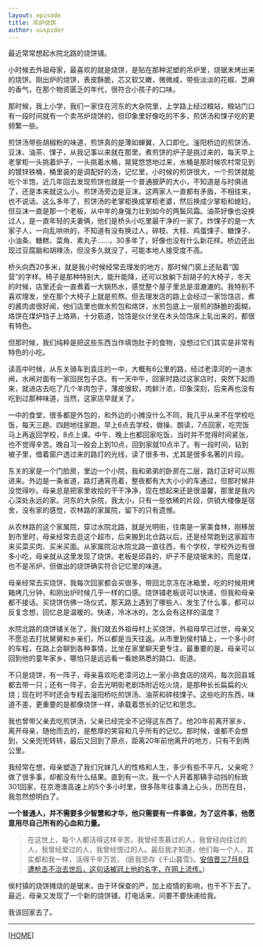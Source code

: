 ```yaml
---
layout: episode
title: 吊炉烧饼
author: uuspider
---
```

最近常常想起水院北路的烧饼铺。

小时候去外祖母家，最喜欢的就是烧饼，是贴在那种泥塑的吊炉里，烧锯末烤出来的烧饼。刚出炉的烧饼，表皮酥脆，芯又软又嫩，微微咸，带些淡淡的花椒、芝麻的香气，在那个物资匮乏的年代，很符合小孩子的口味。

那时候，我上小学，我们一家住在河东的大杂院里，上学路上经过粮站，粮站门口有一段时间就有一个卖吊炉烧饼的，但印象里好像吃的不多，煎饼汤和馃子吃的更频繁一些。

煎饼汤带些胡椒粉的味道，煎饼真的是薄如蝉翼，入口即化。滏阳桥边的煎饼汤、豆沫、油茶、馃子，从我记事以来就在那里。煮煎饼的炉子是挑过来的，每天早上老掌柜一头挑着炉子，一头挑着水桶，晃晃悠悠地过来，水桶是那时候农村常见到的镀锌铁桶，桶里装的是调配好的汤，记忆里，小时候的煎饼很大，一个煎饼就能吃个半饱，近几年回去发现煎饼也就是一个普通披萨的大小，不知道是与时俱进了，还是本来就这么小。煎饼汤旁边是豆沫，这两家人一直都有矛盾，不相往来，也不说话。这么多年了，煎饼汤的老掌柜换成掌柜老婆，然后换成少掌柜和媳妇，但豆沫一直是那一个老板，从中年的身强力壮到如今的两鬓风霜。油茶好像也没换过人，是一直年轻的夫妻俩，他们是桥头小吃里最干净的一家了。炸馃子的是一大家子人，一向乱哄哄的，不知道有没有换过人，碎枝、大枝、鸡蛋馃子、糖馃子、小油条、糖糕、菜角、素丸子……，30多年了，好像也没有什么新花样。桥边还出现过豆腐脑和胡辣汤，但没多久就没了，可能本地人接受度不高。

桥头向西20多米，就是我小时候经常去理发的地方，那时候门窗上还贴着“国营”的字样。椅子是那种特别大，能升能降，还可以放躺下刮胡子的大椅子，冬天的时候，店里还会一直煮着一大锅热水，感觉整个屋子里总是湿漉漉的。我特别不喜欢理发，坐在那个大椅子上就是煎熬。但去理发店的路上会经过一家饸饹店，煮的酱肉卤很好闻，他们店里也做水煎包和烙饼，水煎包底上一层煎的酥脆的面糊，烙饼在煤炉铛子上烙熟，十分筋道，饸饹是伙计坐在木头饸饹床上轧出来的，都很有特色。

但那时候，我们纯粹是把这些东西当作填饱肚子的食物，没想过它们其实是非常有特色的小吃。

读高中时候，从东关骑车到袁庄的一中，大概有6公里的路，经过老漳河的一道水闸，水闸对面有一家回民包子店。有一天中午，回家时路过这家店时，突然下起雨来，就进店去吃了几个羊肉包子，薄皮很软，肉鲜汁浓，印象深刻，后来再也没有吃到过那种味道，当然，这家店早就关了。

一中的食堂，很多都是外包的，和外边的小摊没什么不同，我几乎从来不在学校吃饭，每天三趟、四趟地往家跑，早上6点去学校，做操、朗读，7点回家，吃完饭马上再返回学校，8点上课。中午、晚上也都回家吃饭，当时并不觉得时间紧张，也不觉得辛苦。晚自习一般会上到10点，回到家就10点半了。有一段时间，钻到被子里，借着窗户透过来的路灯的光线，读了很多书，尤其是很多名著的片段。

东关的家是一个门脸房，里边一个小院，我和弟弟的卧房在二层，路灯正好可以照进来。外边是一条省道，路灯通宵亮着，整夜都有大大小小的车通过，但那时候并没觉得吵。母亲总是把家里收拾的干干净净，现在想起来还是很温馨，那里是我内心深处永远的家。河东的大杂院，我太小，只有一些依稀的片段，供销大楼像是宿舍，没有家的感觉，农林路的家属院，留下的只有遗憾。

从农林路的这个家属院，穿过水院北路，就是光明街，往南是一家美食林，刚移居到市里时，母亲经常去逛这个超市，后来搬到北仓路以后，还是经常跑到这家超市来买菜买肉、买米买面。从家属院沿水院北路一直往西，有个学校，学校外边有很多小吃，母亲就从这里发现了烧饼。老板是邱县的，炉子不是烧锯末的，而是煤，也不是吊炉，但做出的烧饼确实符合记忆里的味道。

母亲经常去买烧饼，我每次回家都会买很多，带回北京冻在冰箱里，吃的时候用烤箱烤几分钟，和刚出炉时候几乎一样的口感。烧饼铺老板说可以快递，但我和母亲都不接话。买烧饼仿佛一场仪式，那天路上遇到了哪些人、发生了什么事，都可以反复念想，回忆总是温暖的。快递，冷冰冰的，怎么会有这样的温度？

水院北路的烧饼铺关张了，我们就去外祖母村上买烧饼。外祖母早已过世，母亲又不愿总去打扰舅舅和乡亲们，所以都是当天往返。从市里到侯村镇上，一个多小时的车程，在路上会聊到各种事情，比坐在家里聊天更专注，最重要的是，母亲可以回到他的童年家乡，哪怕只是远远看一看她熟悉的路口、街道。

不只是烧饼，有一阵子，母亲喜欢吃老漳河边上一家小熟食店的烧鸡，每次回县城都去带一只；还有一阵子，会去光明街老剧场附近吃火烧，是那种长长扁扁的火烧；现在时不时还会专程去滏阳桥吃煎饼汤、油茶和碎枝馃子。这些吃的东西，味道不差，更重要的是都像烧饼一样，承载着悠长的记忆和思念。

我也曾带父亲去吃煎饼汤，父亲已经完全不记得这东西了。他20年前离开家乡，离开母亲，随他而去的，是憨厚的笑容和几乎所有的记忆。那时候，谁都不会想到，父亲兜兜转转，最后又回到了原点，距离20年前他离开的地方，只有不到两公里。

我经常在想，母亲塑造了我们兄妹几人的性格和人生，多少有些不平凡，父亲呢？做了很多事，却都没有什么结果。直到有一次，我一个人开着那辆手动挡的标致301回家，在京港澳高速上的5个多小时里，很多陈年往事涌上心头，历历在目，我忽然想明白了。

**一个普通人，并不需要多少智慧和才华，他只需要有一件事做，为了这件事，他愿意用尽自己所有的心血和力量。**

> 在这世上，每个人都活得这样辛苦。我曾经羡慕过的人，我曾经向往过的人，我曾经爱过的人，我曾经恨过的人。最后我才知道，他们每一个人，其实都和我一样，活得千辛万苦。 (匪我思存《千山暮雪》。[安倍晋三7月8日遭枪击不治去世后，这句话被冠上他的名字，在网上流传。][ref01])

侯村镇的烧饼摊烧的是锯末，由于环保查的严，加上疫情的影响，也干不下去了。最近，母亲又发现了一个新的烧饼铺，打电话来，问要不要快递给我。

我该回家去了。

***

[[HOME][episode]]

[episode]:http://about.uuspider.com/2019/06/02/episodeindex.html
[ref01]:https://chinafactcheck.com/9296/
